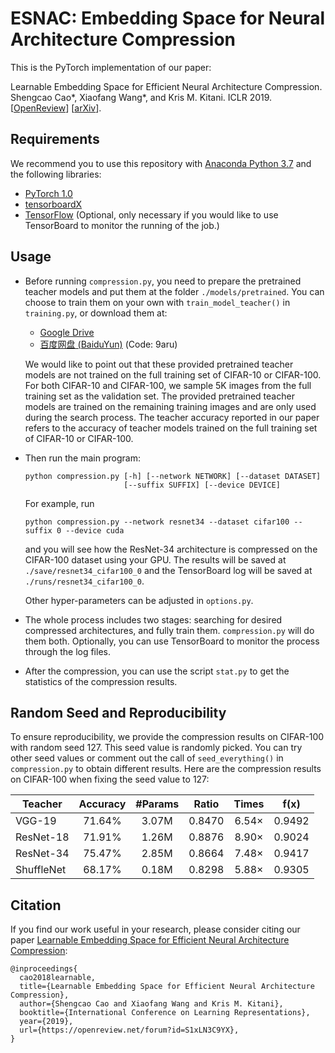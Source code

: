 # ESNAC: Embedding Space for Neural Architecture Compression

This is the PyTorch implementation of our paper:

Learnable Embedding Space for Efficient Neural Architecture Compression.<br/>Shengcao Cao\*, Xiaofang Wang\*, and Kris M. Kitani. ICLR 2019. \[[OpenReview](https://openreview.net/forum?id=S1xLN3C9YX)\] \[[arXiv](https://arxiv.org/abs/1902.00383)\].

## Requirements

We recommend you to use this repository with [Anaconda Python 3.7](https://www.anaconda.com/distribution/) and the following libraries:

- [PyTorch 1.0](https://pytorch.org/)
- [tensorboardX](https://github.com/lanpa/tensorboardX)
- [TensorFlow](https://www.tensorflow.org/) (Optional, only necessary if you would like to use TensorBoard to monitor the running of the job.)

## Usage

- Before running `compression.py`, you need to prepare the pretrained teacher models and put them at the folder `./models/pretrained`. You can choose to train them on your own with `train_model_teacher()` in `training.py`, or download them at:

  - [Google Drive](https://drive.google.com/open?id=1RgeUljIs5WeRuHYjWnWAZf_qkNa3O-IR)
  - [百度网盘 (BaiduYun)](https://pan.baidu.com/s/1p0_2YycHoau-wN5xw9xTuA) (Code: 9aru)

  We would like to point out that these provided pretrained teacher models are not trained on the full training set of CIFAR-10 or CIFAR-100. For both CIFAR-10 and CIFAR-100, we sample 5K images from the full training set as the validation set. The provided pretrained teacher models are trained on the remaining training images and are only used during the search process. The teacher accuracy reported in our paper refers to the accuracy of teacher models trained on the full training set of CIFAR-10 or CIFAR-100.

- Then run the main program:

  ```
  python compression.py [-h] [--network NETWORK] [--dataset DATASET]
                        [--suffix SUFFIX] [--device DEVICE]
  ```

  For example, run

  ```
  python compression.py --network resnet34 --dataset cifar100 --suffix 0 --device cuda
  ```

  and you will see how the ResNet-34 architecture is compressed on the CIFAR-100 dataset using your GPU. The results will be saved at `./save/resnet34_cifar100_0` and the TensorBoard log will be saved at `./runs/resnet34_cifar100_0`.

  Other hyper-parameters can be adjusted in `options.py`.

- The whole process includes two stages: searching for desired compressed architectures, and fully train them. `compression.py` will do them both. Optionally, you can use TensorBoard to monitor the process through the log files.

- After the compression, you can use the script `stat.py` to get the statistics of the compression results.

## Random Seed and Reproducibility

To ensure reproducibility, we provide the compression results on CIFAR-100 with random seed 127. This seed value is randomly picked. You can try other seed values or comment out the call of `seed_everything()` in `compression.py` to obtain different results. Here are the compression results on CIFAR-100 when fixing the seed value to 127:

| Teacher | Accuracy | #Params | Ratio | Times | f(x) |
| ---        | :---: | :---: | :---: | :---: | :---: |
| VGG-19     | 71.64% | 3.07M | 0.8470 |  6.54&times; | 0.9492 |
| ResNet-18  | 71.91% | 1.26M | 0.8876 |  8.90&times; | 0.9024 |
| ResNet-34  | 75.47% | 2.85M | 0.8664 |  7.48&times; | 0.9417 |
| ShuffleNet | 68.17% | 0.18M | 0.8298 |  5.88&times; | 0.9305 |

## Citation

If you find our work useful in your research, please consider citing our paper [Learnable Embedding Space for Efficient Neural Architecture Compression](https://openreview.net/forum?id=S1xLN3C9YX):

```
@inproceedings{
  cao2018learnable,
  title={Learnable Embedding Space for Efficient Neural Architecture Compression},
  author={Shengcao Cao and Xiaofang Wang and Kris M. Kitani},
  booktitle={International Conference on Learning Representations},
  year={2019},
  url={https://openreview.net/forum?id=S1xLN3C9YX},
}
```

